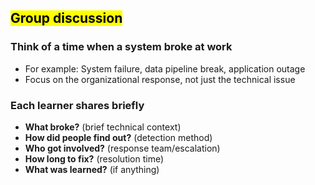 ## <mark>Group discussion</mark>

### Think of a time when a system broke at work

- For example: System failure, data pipeline break, application outage
- Focus on the organizational response, not just the technical issue

### Each learner shares briefly

- **What broke?** (brief technical context)
- **How did people find out?** (detection method)
- **Who got involved?** (response team/escalation)
- **How long to fix?** (resolution time)
- **What was learned?** (if anything)
